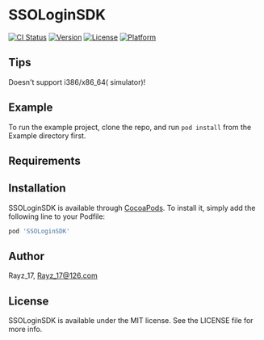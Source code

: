 # SSOLoginSDK

[![CI Status](https://img.shields.io/travis/Rayzhen007/SSOLoginSDK.svg?style=flat)](https://travis-ci.org/Rayzhen007/SSOLoginSDK)
[![Version](https://img.shields.io/cocoapods/v/SSOLoginSDK.svg?style=flat)](https://cocoapods.org/pods/SSOLoginSDK)
[![License](https://img.shields.io/cocoapods/l/SSOLoginSDK.svg?style=flat)](https://cocoapods.org/pods/SSOLoginSDK)
[![Platform](https://img.shields.io/cocoapods/p/SSOLoginSDK.svg?style=flat)](https://cocoapods.org/pods/SSOLoginSDK)

## Tips
Doesn't support i386/x86_64( simulator)!

## Example

To run the example project, clone the repo, and run `pod install` from the Example directory first.

## Requirements

## Installation

SSOLoginSDK is available through [CocoaPods](https://cocoapods.org). To install
it, simply add the following line to your Podfile:

```ruby
pod 'SSOLoginSDK'
```

## Author

Rayz_17, Rayz_17@126.com

## License

SSOLoginSDK is available under the MIT license. See the LICENSE file for more info.
